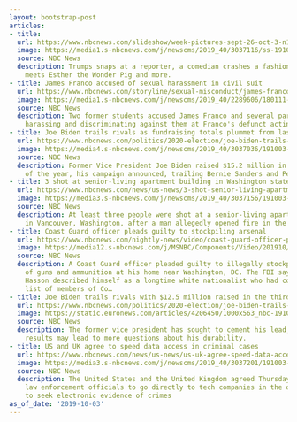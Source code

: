 ```yaml
---
layout: bootstrap-post
articles:
- title: 
  url: https://www.nbcnews.com/slideshow/week-pictures-sept-26-oct-3-n1062241
  image: https://media1.s-nbcnews.com/j/newscms/2019_40/3037116/ss-191003-twip-15_bee690ee6330d84f5eefca0f3e2f71a3.nbcnews-fp-1200-630.jpg
  source: NBC News
  description: Trumps snaps at a reporter, a comedian crashes a fashion show, Greta
    meets Esther the Wonder Pig and more.
- title: James Franco accused of sexual harassment in civil suit
  url: https://www.nbcnews.com/storyline/sexual-misconduct/james-franco-accused-sexual-harassment-suit-former-acting-students-n1062261
  image: https://media1.s-nbcnews.com/j/newscms/2019_40/2289606/180111-james-franco-se-116p_31d36229f62d04431bbe6e02424ddb77.nbcnews-fp-1200-630.jpg
  source: NBC News
  description: Two former students accused James Franco and several partners of sexually
    harassing and discriminating against them at Franco's defunct acting school.
- title: Joe Biden trails rivals as fundraising totals plummet from last quarter
  url: https://www.nbcnews.com/politics/2020-election/joe-biden-trails-rivals-15-2-million-raised-third-quarter-n1062251
  image: https://media4.s-nbcnews.com/j/newscms/2019_40/3037036/191003-joe-biden-ew-616p_b59eb910db4922d2bf662d0d68906c2b.nbcnews-fp-1200-630.jpg
  source: NBC News
  description: Former Vice President Joe Biden raised $15.2 million in the third quarter
    of the year, his campaign announced, trailing Bernie Sanders and Pete Buttigieg.
- title: 3 shot at senior-living apartment building in Washington state
  url: https://www.nbcnews.com/news/us-news/3-shot-senior-living-apartment-building-washington-state-n1062246
  image: https://media3.s-nbcnews.com/j/newscms/2019_40/3037156/191003-wa_state_apartment_building_shooting_ground-ew-630p_664a6dcf492913affec3b5205c60857b.nbcnews-fp-1200-630.jpg
  source: NBC News
  description: At least three people were shot at a senior-living apartment building
    in Vancouver, Washington, after a man allegedly opened fire in the lobby Thursday.
- title: Coast Guard officer pleads guilty to stockpiling arsenal
  url: https://www.nbcnews.com/nightly-news/video/coast-guard-officer-pleads-guilty-to-stockpiling-arsenal-70578245960
  image: https://media12.s-nbcnews.com/j/MSNBC/Components/Video/201910/nn_pwi_coast_guard_191003.nbcnews-fp-1200-630.jpg
  source: NBC News
  description: A Coast Guard officer pleaded guilty to illegally stockpiling an arsenal
    of guns and ammunition at his home near Washington, DC. The FBI says Lt. Christopher
    Hasson described himself as a longtime white nationalist who had compiled a hit
    list of members of Co…
- title: Joe Biden trails rivals with $12.5 million raised in the third quarter
  url: https://www.nbcnews.com/politics/2020-election/joe-biden-trails-rivals-12-5-million-raised-third-quarter-n1062251
  image: https://static.euronews.com/articles/4206450/1000x563_nbc-191003-joe-biden-ew-616p_b59eb910db4922d2bf662d0d68906c2b.jpg
  source: NBC News
  description: The former vice president has sought to cement his lead, but the fundraising
    results may lead to more questions about his durability.
- title: US and UK agree to speed data access in criminal cases
  url: https://www.nbcnews.com/news/us-news/us-uk-agree-speed-data-access-criminal-cases-n1062256
  image: https://media3.s-nbcnews.com/j/newscms/2019_40/3037201/191003-william-barr-ac-646p_c5ca4b467f3ce7e5e7c208aae8e3acb7.nbcnews-fp-1200-630.jpg
  source: NBC News
  description: The United States and the United Kingdom agreed Thursday to allow their
    law enforcement officials to go directly to tech companies in the other's country
    to seek electronic evidence of crimes
as_of_date: '2019-10-03'
---
```


